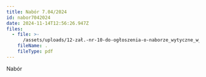 ```yaml
---
title: Nabór 7.04/2024
id: nabor7042024
date: 2024-11-14T12:56:26.947Z
files:
  - file: >-
      /assets/uploads/12-zał.-nr-10-do-ogłoszenia-o-naborze_wytyczne_w_zakresie_kwalifikowalnosci.pdf
    fileName: .
    fileType: pdf
---
```

Nabór
